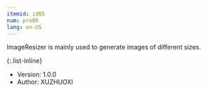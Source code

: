 ```yaml
---
itemid: id05
num: pro05
lang: en-US
---
```


ImageResizer is mainly used to generate images of different sizes.  

{:.list-inline}

+ Version: 1.0.0  
+ Author: XUZHUOXI   
